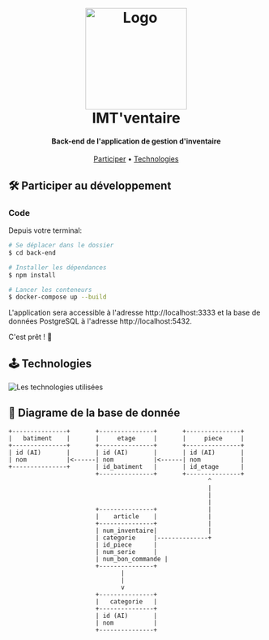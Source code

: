 <h1 align="center">
    <br>
        <img src="/front-end/public/logo-512.svg" alt="Logo" width="200">
    <br>
    IMT'ventaire
</h1>

<h4 align="center">Back-end de l'application de gestion d'inventaire</h4>

<p align="center">
  <a href="#🛠️-participer-au-développement">Participer</a> •
  <a href="#🕹️-technologies">Technologies</a>
</p>

## 🛠️ Participer au développement

### Code

Depuis votre terminal:

```bash
# Se déplacer dans le dossier
$ cd back-end

# Installer les dépendances
$ npm install

# Lancer les conteneurs
$ docker-compose up --build
```

L'application sera accessible à l'adresse http://localhost:3333 et la base de données PostgreSQL à l'adresse http://localhost:5432.

C'est prêt ! 🚀

## 🕹️ Technologies

<img src="https://skillicons.dev/icons?i=adonis,postgres,docker" alt="Les technologies utilisées" />


## 🤖 Diagrame de la base de donnée

```
+---------------+       +---------------+       +---------------+
|   batiment    |       |     etage     |       |     piece     |
+---------------+       +---------------+       +---------------+
| id (AI)       |       | id (AI)       |       | id (AI)       |
| nom           |<------| nom           |<------| nom           |
+---------------+       | id_batiment   |       | id_etage      |
                        +---------------+       +---------------+
                                                       ^
                                                       |
                                                       |
                                                       |
                        +---------------+              |
                        |    article    |              |
                        +---------------+              |
                        | num_inventaire|              |
                        | categorie     |--------------+
                        | id_piece      |
                        | num_serie     |
                        | num_bon_commande |
                        +---------------+
                               |
                               |
                               v
                        +---------------+
                        |   categorie   |
                        +---------------+
                        | id (AI)       |
                        | nom           |
                        +---------------+
